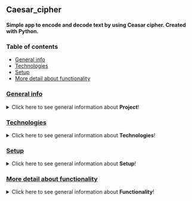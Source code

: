 ## Caesar_cipher
#### Simple app to encode and decode text by using Ceasar cipher. Created with Python.
### Table of contents
* [General info](#general-info)
* [Technologies](#technologies)
* [Setup](#setup)
* [More detail about functionality](#more-detail-about-functionality)

### [General info](#general-info)
<details>
<summary>Click here to see general information about <b>Project</b>!</summary>
Aplikacja stworzona w celach ćwiczeniowych. W projekcie zostały zastosowane wzorce projektowe: Facade, FactoryMethod oraz Abstract Factory.
Funkcjonalność aplikacji została przetestowana przy użyciu biblioteki pytest. Stylistyka i zgodność z zasadami PEP8 zostały sprawdzone i poprawione przy uzyciu biblioteki PEP8 Black. Użytkownik obługuje aplikację z poziomu Menu.
Do stworzenia Menu została użyta paczka console-menu.
</details>

### [Technologies](#technologies)
<details>
<summary>Click here to see general information about <b>Technologies</b>!</summary>
Project is created with:
<ul>
<li>Python</li>
<li>consolemenu</li>
<li>abc</li>
<li>typing</li>
<li>dataclasses</li>
<li>unitest</li>
<li>pytest</li>
<li>json</li>
</ul>
</details>

### [Setup](#setup)
<details>
<summary>Click here to see general information about <b>Setup</b>!</summary>
Zapytać Stacha czy to wrzucać!
Clone the repository
```git clone https://github.com/wszemart/caesar_cipher```
Install console-menu, pytest packages 
In terminal go to directory with repository and run this command ``` python main.py ```
</details>

### [More detail about functionality](#more-detail-about-functionality)
<details>
<summary>Click here to see general information about <b>Functionality</b>!</summary>
Aplikacja posiada Menu oraz Submenu. Z poziomu Menu są obsługiwane takie funkcjonalności jak:
<ul>
<li>wyboru typu operacji, który chcemy wykonać (encrypt/decrypt)</li>
<li>wczytania danych z pliku</li>
<li>przejście do Submenu (Memory Buffer Menu)</li>
<li>wyjście z aplikacji</li>
</ul>
Podczas działania programu wprowadzane oraz wczytywane dane są przechowywane w liście (funkcjonalność Memory Buffer). 
Co po przejściu do Submenu pozwala na:
<ul>
<li>wyświetlenie przchowywanych danych (Show Buffer)</li>
<li>wyczyszczenie pamięci (CLear Buffer)</li>
<li>usunięcie pojedynczych pozycji z pamięci (Delete position from Memory Buffer)</li>
<li>zapisanie danych do pliku w formacie json(Save Buffer to file)</li>
<li>powrót do głównego menu</li>
</ul>
</details>

